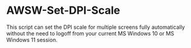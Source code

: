 # AWSW-Set-DPI-Scale
This script can set the DPI scale for multiple screens fully automatically without the need to logoff from your current MS Windows 10 or MS Windows 11 session.
